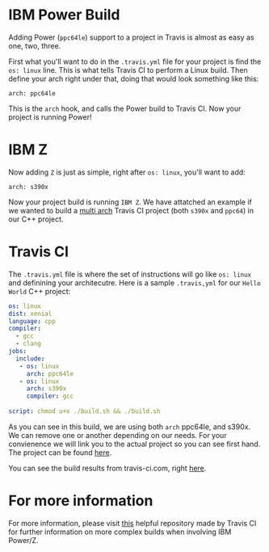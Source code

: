 # IBM Power Build

Adding Power (`ppc64le`) support to a project in Travis is almost as easy as one, two, three. 

First what you'll want to do in the `.travis.yml` file for your project is find the `os: linux` line. This is what tells Travis CI to perform a Linux build. Then define your arch right under that, doing that would look something like this:

`arch: ppc64le`

This is the `arch` hook, and calls the Power build to Travis CI. Now your project is running Power! 

# IBM Z

Now adding `Z` is just as simple, right after `os: linux`, you'll want to add:

`arch: s390x`

Now your project build is running `IBM Z`. We have attatched an example if we wanted to build a [multi arch](https://docs.travis-ci.com/user/multi-cpu-architectures/) Travis CI project (both `s390x` and `ppc64`) in our C++ project.

# Travis CI

The `.travis.yml` file is where the set of instructions will go like `os: linux` and definining your architecutre. Here is a sample `.travis,yml` for our `Hello World` C++ project: 

```yaml
os: linux
dist: xenial
language: cpp
compiler: 
  - gcc
  - clang
jobs:
  include:
   - os: linux
     arch: ppc64le
   - os: linux
     arch: s390x
     compiler: gcc
      
script: chmod u+x ./build.sh && ./build.sh
```
As you can see in this build, we are using both `arch` ppc64le, and s390x. We can remove one or another depending on our needs. For your convienence we will link you to the actual project so you can see first hand. The project can be found [here](https://github.com/Montana/cpp-travis-multiarch). 

You can see the build results from travis-ci.com, right [here](https://travis-ci.com/Montana/cpp-travis-multiarch).

# For more information 

For more information, please visit [this](https://github.com/Montana/manifest) helpful repository made by Travis CI for further information on more complex builds when involving IBM Power/Z.
